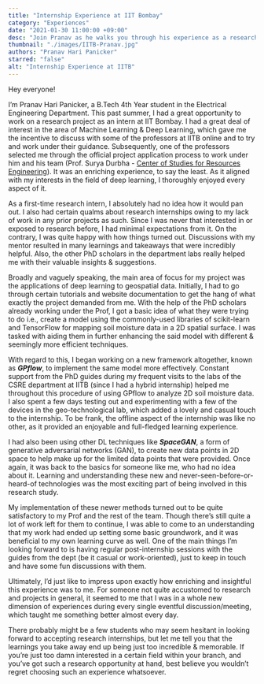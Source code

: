 ```yaml
---
title: "Internship Experience at IIT Bombay"
category: "Experiences"
date: "2021-01-30 11:00:00 +09:00"
desc: "Join Pranav as he walks you through his experience as a research intern at IIT Bombay."
thumbnail: "./images/IITB-Pranav.jpg"
authors: "Pranav Hari Panicker"
starred: "false"
alt: "Internship Experience at IITB"
---
```

Hey everyone!         

I’m Pranav Hari Panicker, a B.Tech 4th Year student in the Electrical Engineering Department. This past summer, I had a great opportunity to work on a research project as an intern at IIT Bombay. I had a great deal of interest in the area of Machine Learning & Deep Learning, which gave me the incentive to discuss with some of the professors at IITB online and to try and work under their guidance. Subsequently, one of the professors selected me through the official project application process to work under him and his team (Prof. Surya Durbha - [Center of Studies for Resources Engineering](https://www.csre.iitb.ac.in/)). It was an enriching experience, to say the least. As it aligned with my interests in the field of deep learning, I thoroughly enjoyed every aspect of it.            

As a first-time research intern, I absolutely had no idea how it would pan out. I also had certain qualms about research internships owing to my lack of work in any prior projects as such. Since I was never that interested in or exposed to research before, I had minimal expectations from it. On the contrary, I was quite happy with how things turned out. Discussions with my mentor resulted in many learnings and takeaways that were incredibly helpful. Also, the other PhD scholars in the department labs really helped me with their valuable insights & suggestions.                 

Broadly and vaguely speaking, the main area of focus for my project was the applications of deep learning to geospatial data. Initially, I had to go through certain tutorials and website documentation to get the hang of what exactly the project demanded from me. With the help of the PhD scholars already working under the Prof, I got a basic idea of what they were trying to do i.e., create a model using the commonly-used libraries of scikit-learn and TensorFlow for mapping soil moisture data in a 2D spatial surface. I was tasked with aiding them in further enhancing the said model with different & seemingly more efficient techniques.           

With regard to this, I began working on a new framework altogether, known as ***GPflow***, to implement the same model more effectively. Constant support from the PhD guides during my frequent visits to the labs of the CSRE department at IITB (since I had a hybrid internship) helped me throughout this procedure of using GPflow to analyze 2D soil moisture data. I also spent a few days testing out and experimenting with a few of the devices in the geo-technological lab, which added a lovely and casual touch to the internship. To be frank, the offline aspect of the internship was like no other, as it provided an enjoyable and full-fledged learning experience.                 

I had also been using other DL techniques like ***SpaceGAN***, a form of generative adversarial networks (GAN), to create new data points in 2D space to help make up for the limited data points that were provided. Once again, it was back to the basics for someone like me, who had no idea about it. Learning and understanding these new and never-seen-before-or-heard-of technologies was the most exciting part of being involved in this research study.                

My implementation of these newer methods turned out to be quite satisfactory to my Prof and the rest of the team. Though there’s still quite a lot of work left for them to continue, I was able to come to an understanding that my work had ended up setting some basic groundwork, and it was beneficial to my own learning curve as well. One of the main things I’m looking forward to is having regular post-internship sessions with the guides from the dept (be it casual or work-oriented), just to keep in touch and have some fun discussions with them.                

Ultimately, I’d just like to impress upon exactly how enriching and insightful this experience was to me. For someone not quite accustomed to research and projects in general, it seemed to me that I was in a whole new dimension of experiences during every single eventful discussion/meeting, which taught me something better almost every day.                    

There probably might be a few students who may seem hesitant in looking forward to accepting research internships, but let me tell you that the learnings you take away end up being just too incredible & memorable. If you’re just too damn interested in a certain field within your branch, and you’ve got such a research opportunity at hand, best believe you wouldn’t regret choosing such an experience whatsoever.                      